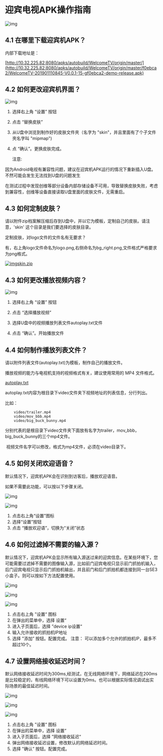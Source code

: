 
# 迎宾电视APK操作指南

![img](../../../imgs/image2019-1-24_15-7-12.png)

## 4.1 在哪里下载迎宾机APK？

内部下载地址是：

[http://10.32.225.82:8080/apks/autobuild/WelcomeTV/origin/master/](http://10.32.225.82:8080/apks/autobuild/WelcomeTV/origin/master/f0ebca2/WelcomeTV-201901110845-V0.0.1-15-gf0ebca2-demo-release.apk)

## 4.2 如何更改迎宾机界面？

![img](../../../imgs/image2019-1-24_15-10-53.png)

1. 选择右上角 “设置” 按钮

2. 点击 “替换皮肤”

3. 从U盘中浏览到制作好的皮肤文件夾（名字为 "skin"，并且里面有了个子文件夾名字叫 "mipmap")

4. 点 “确认”。更换皮肤完成。

   注意:

   
因为Android电视有兼容性问题，建议在迎宾机APK运行的情况下重新插入U盘。不然可能会发生无法找到U盘的问题发生
   
在测试过程中发现创维等部分设备内部存储设备不可用，导致替换皮肤失败，考虑到兼容性，创维等设备直接读取U盘里面的皮肤文件，无需重启。
 
   
   

## 4.3 如何定制皮肤？

请以附件zip档案解压缩后存到U盘中，并以它为模板，定制自己的皮肤。请注意，'skin' 这个目录是我们要选择的皮肤目录。

定制皮肤，对logo文件的文件名有无要求？

有，右上角logo文件命名为logo.png,右侧命名为bg_right.png,文件格式严格要求为png格式。

[![img](https://info.bitmain.vip:8443/s/zh_CN/7502/e95a28ef820cffb07114a7c1703fb849097fda24/3.0.1/_/download/resources/com.atlassian.confluence.plugins.confluence-view-file-macro:view-file-macro-resources/images/placeholder-medium-zip.png)skin.zip](https://info.bitmain.vip:8443/download/attachments/59845856/skin.zip?version=2&modificationDate=1552982271000&api=v2)

## 4.3 如何更改播放视频内容？

![img](../../../imgs/image2019-1-24_15-17-12.png)

1. 选择右上角 “设置” 按钮

2. 点击 “选择播放视频”

3. 选择U盘中的视频播放列表文件autoplay.txt文件

4. 点击 “确认”。开始播放文件

   

## 4.4 如何制作播放列表文件？

请以附件列表文件(autoplay.txt)为模板，制作自己的播放文件。

播放视频的能力与电视机支持的视频格式有关，建议使用常用的 MP4 文件格式。

[autoplay.txt](https://info.bitmain.vip:8443/download/attachments/59845856/autoplay.txt?version=1&modificationDate=1548318431000&api=v2)

autoplay.txt内容为根目录下video文件夹下视频地址的列表信息，分行列出。

比如：

```
    video/trailer.mp4         
    video/mov_bbb.mp4
    video/big_buck_bunny.mp4
```

​      分别代表的是根目录下video文件夹下面放有名字为trailer，mov_bbb，big_buck_bunny的三个mp4文件。

​      视频文件名字可以修改，格式为mp4文件，必须在video目录下。

## 4.5 如何关闭欢迎语音？

默认情况下，迎宾机APK会在识别到访客后，播放欢迎语音。

如果不需要此功能，可以按以下步骤关闭。

![img](../../../imgs/image2019-1-24_15-22-21.png)

![img](../../../imgs/image2019-1-24_15-23-58.png)

1. 点击右上角“设置”图标
2. 选择“设置”按钮
3. 点击 “播放欢迎语”，切换为“关闭”状态

## 4.6 如何过滤掉不需要的输入源？

默认情况下，迎宾机APK会显示所有输入源送过来的迎宾信息。在某些环境下，您可能需要过滤掉不需要的图像输入源，比如前门迎宾电视只显示前门抓拍机输入，后门迎宾电视只显示后门抓拍机输出，并且前门和后门抓拍机都连接到同一台SE3小盒子。则可以按如下方法配置使用。

![img](../../../imgs/image2019-1-24_15-22-21.png)

![img](../../../imgs/image2019-1-24_15-35-10.png)

![img](../../../imgs/image2019-1-24_15-51-58.png)

1. 点击右上角 ”设置“ 图标
2. 在弹出的菜单中，选择 设置“
3. 进入子页面后，选择 ”device ip设置“
4. 输入允许接收的抓拍机IP地址
5. 选择 "添加” 按钮。配置完成。
   注意： 可以添加多个允许的抓拍机IP，最多不超过10个。

## 4.7 设置网络接收延迟时间？

默认网络接收延迟时间为300ms,经测试，在无线网络环境下，网络延迟在200ms是比较稳定的，有线网络环境下可以设置为0ms。也可以根据实际情况调试出实际场景的最佳延迟时间。

![img](../../../imgs/image2019-1-24_15-22-21.png)

![img](../../../imgs/image2019-2-25_17-20-16.png)

![img](../../../imgs/image2019-2-25_17-22-55.png)

1. 点击右上角 ”设置“ 图标
2. 在弹出的菜单中，选择 设置“
3. 进入子页面后，选择 ”网络接收延迟“
4. 弹出网络接收延迟设置，修改默认的网络延迟时间。
5. 选择 "确认” 按钮。配置完成。